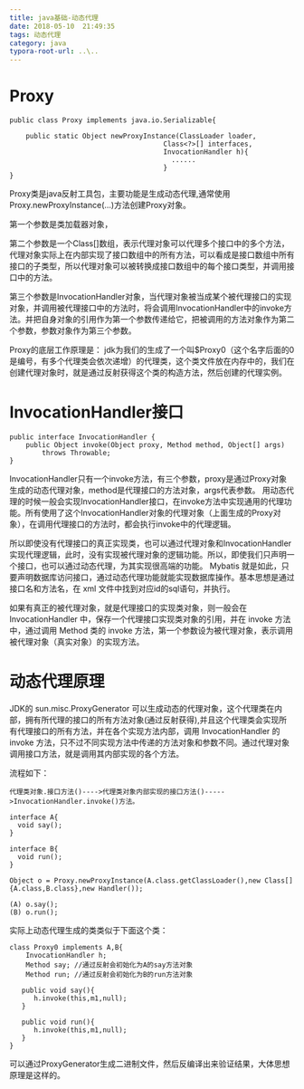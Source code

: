 ```yaml
---
title: java基础-动态代理
date: 2018-05-10  21:49:35
tags: 动态代理
category: java
typora-root-url: ..\..
---
```


# Proxy
    public class Proxy implements java.io.Serializable{
    
        public static Object newProxyInstance(ClassLoader loader,
                                          Class<?>[] interfaces,
                                          InvocationHandler h){
                                            ......
                                          }
    }

Proxy类是java反射工具包，主要功能是生成动态代理,通常使用Proxy.newProxyInstance(...)方法创建Proxy对象。

第一个参数是类加载器对象，

第二个参数是一个Class[]数组，表示代理对象可以代理多个接口中的多个方法，代理对象实际上在内部实现了接口数组中的所有方法，可以看成是接口数组中所有接口的子类型，所以代理对象可以被转换成接口数组中的每个接口类型，并调用接口中的方法。

第三个参数是InvocationHandler对象，当代理对象被当成某个被代理接口的实现对象，并调用被代理接口中的方法时，将会调用InvocationHandler中的invoke方法。并把自身对象的引用作为第一个参数传递给它，把被调用的方法对象作为第二个参数，参数对象作为第三个参数。

Proxy的底层工作原理是：
jdk为我们的生成了一个叫$Proxy0（这个名字后面的0是编号，有多个代理类会依次递增）的代理类，这个类文件放在内存中的，我们在创建代理对象时，就是通过反射获得这个类的构造方法，然后创建的代理实例。

# InvocationHandler接口
    public interface InvocationHandler {
        public Object invoke(Object proxy, Method method, Object[] args)
            throws Throwable;
    }
InvocationHandler只有一个invoke方法，有三个参数，proxy是通过Proxy对象生成的动态代理对象，method是代理接口的方法对象，args代表参数。
用动态代理的时候一般会实现InvocationHandler接口，在invoke方法中实现通用的代理功能。所有使用了这个InvocationHandler对象的代理对象（上面生成的Proxy对象），在调用代理接口的方法时，都会执行invoke中的代理逻辑。

所以即使没有代理接口的真正实现类，也可以通过代理对象和InvocationHandler实现代理逻辑，此时，没有实现被代理对象的逻辑功能。所以，即使我们只声明一个接口，也可以通过动态代理，为其实现很高端的功能。 Mybatis 就是如此，只要声明数据库访问接口，通过动态代理功能就能实现数据库操作。基本思想是通过接口名和方法名，在 xml 文件中找到对应id的sql语句，并执行。

如果有真正的被代理对象，就是代理接口的实现类对象，则一般会在 InvocationHandler 中，保存一个代理接口实现类对象的引用，并在 invoke 方法中，通过调用 Method 类的 invoke 方法，第一个参数设为被代理对象，表示调用被代理对象（真实对象）的实现方法。

# 动态代理原理
JDK的 sun.misc.ProxyGenerator 可以生成动态的代理对象，这个代理类在内部，拥有所代理的接口的所有方法对象(通过反射获得),并且这个代理类会实现所有代理接口的所有方法，并在各个实现方法内部，调用 InvocationHandler 的 invoke 方法，只不过不同实现方法中传递的方法对象和参数不同。通过代理对象调用接口方法，就是调用其内部实现的各个方法。

流程如下：

    代理类对象.接口方法()---->代理类对象内部实现的接口方法()----->InvocationHandler.invoke()方法。
    
    interface A{
      void say();
    }
    
    interface B{
      void run();
    }
    
    Object o = Proxy.newProxyInstance(A.class.getClassLoader(),new Class[]{A.class,B.class},new Handler());
    
    (A) o.say();
    (B) o.run();

实际上动态代理生成的类类似于下面这个类：
    
    class Proxy0 implements A,B{
        InvocationHandler h;
        Method say; //通过反射会初始化为A的say方法对象
        Method run; //通过反射会初始化为B的run方法对象
    
       public void say(){
          h.invoke(this,m1,null);
       }
    
       public void run(){
          h.invoke(this,m1,null);
       }
    }
可以通过ProxyGenerator生成二进制文件，然后反编译出来验证结果，大体思想原理是这样的。